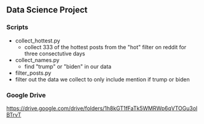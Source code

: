 ## Data Science Project

### Scripts
* collect_hottest.py
  * collect 333 of the hottest posts from the "hot" filter on reddit for three consectutive days
* collect_names.py
  * find "trump" or "biden" in our data
* filter_posts.py
 * filter out the data we collect to only include mention if trump or biden

### Google Drive
https://drive.google.com/drive/folders/1h8kGT1fFaTk5WMRWp6qVTOGu3olBTrvT




